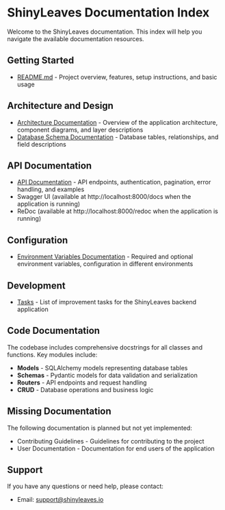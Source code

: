 # ShinyLeaves Documentation Index

Welcome to the ShinyLeaves documentation. This index will help you navigate the available documentation resources.

## Getting Started

- [README.md](../README.md) - Project overview, features, setup instructions, and basic usage

## Architecture and Design

- [Architecture Documentation](architecture.md) - Overview of the application architecture, component diagrams, and layer descriptions
- [Database Schema Documentation](database_schema.md) - Database tables, relationships, and field descriptions

## API Documentation

- [API Documentation](api_documentation.md) - API endpoints, authentication, pagination, error handling, and examples
- Swagger UI (available at http://localhost:8000/docs when the application is running)
- ReDoc (available at http://localhost:8000/redoc when the application is running)

## Configuration

- [Environment Variables Documentation](environment_variables.md) - Required and optional environment variables, configuration in different environments

## Development

- [Tasks](tasks.md) - List of improvement tasks for the ShinyLeaves backend application

## Code Documentation

The codebase includes comprehensive docstrings for all classes and functions. Key modules include:

- **Models** - SQLAlchemy models representing database tables
- **Schemas** - Pydantic models for data validation and serialization
- **Routers** - API endpoints and request handling
- **CRUD** - Database operations and business logic

## Missing Documentation

The following documentation is planned but not yet implemented:

- Contributing Guidelines - Guidelines for contributing to the project
- User Documentation - Documentation for end users of the application

## Support

If you have any questions or need help, please contact:

- Email: [support@shinyleaves.io](mailto:support@shinyleaves.io)